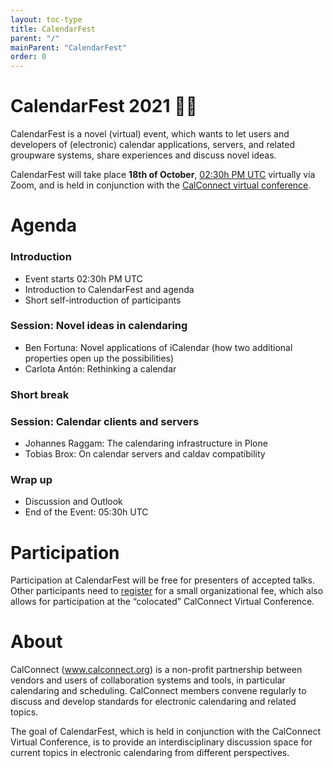 ```yaml
---
layout: toc-type
title: CalendarFest
parent: "/"
mainParent: "CalendarFest"
order: 0
---
```


# CalendarFest 2021 📆🎉

CalendarFest is a novel (virtual) event, which wants to let users and developers of (electronic) calendar applications, servers, and related groupware systems, share experiences and discuss novel ideas. 

CalendarFest will take place **18th of October**, [02:30h PM UTC](https://www.timeanddate.com/worldclock/fixedtime.html?msg=CalendarFest&iso=20211018T1430&p1=1440&ah=3) virtually via Zoom, and is held in conjunction with the [CalConnect virtual conference](https://www.calconnect.org/events/calconnect-virtual-conference-autumn-2021).

# Agenda 

### Introduction
* Event starts 02:30h PM UTC
* Introduction to CalendarFest and agenda
* Short self-introduction of participants

### Session: Novel ideas in calendaring
* Ben Fortuna: Novel applications of iCalendar (how two additional properties open up the possibilities)
* Carlota Antón: Rethinking a calendar

### Short break

### Session: Calendar clients and servers
* Johannes Raggam: The calendaring infrastructure in Plone
* Tobias Brox: On calendar servers and caldav compatibility

### Wrap up
* Discussion and Outlook
* End of the Event: 05:30h UTC

# Participation

Participation at CalendarFest will be free for presenters of accepted talks. Other participants need to [register](https://www.calconnect.org/news/2021/09/02/registration-open-october-2021-calconnect-virtual-conference) for a small organizational fee, which also allows for participation at the  “colocated” CalConnect Virtual Conference.

# About 

CalConnect (www.calconnect.org) is a non-profit partnership between vendors and users of collaboration systems and tools, in particular calendaring and scheduling. CalConnect members convene regularly to discuss and develop standards for electronic calendaring and related topics.

The goal of CalendarFest, which is held in conjunction with the CalConnect Virtual Conference, is to provide an interdisciplinary discussion space for current topics in electronic calendaring from different perspectives.
